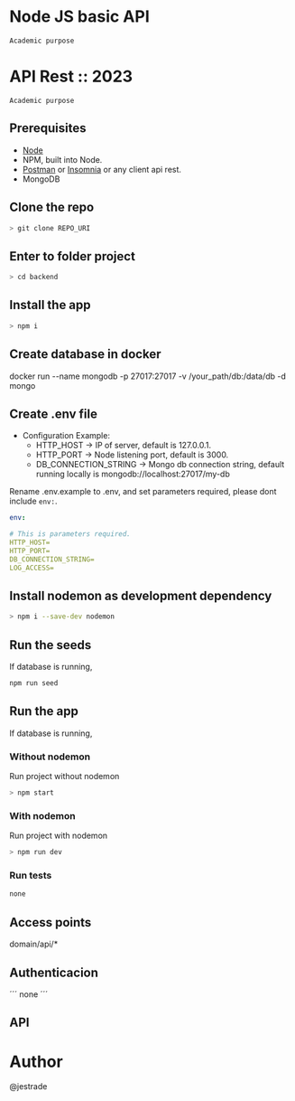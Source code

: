 # Node JS basic API
`Academic purpose`
# API Rest :: 2023

```
Academic purpose
```

## Prerequisites

- [Node](https://nodejs.org/)
- NPM, built into Node.
- [Postman](https://www.postman.com/) or [Insomnia](https://insomnia.rest/) or any client api rest.
- MongoDB

## Clone the repo

```sh
> git clone REPO_URI
```

## Enter to folder project

```sh
> cd backend
```

## Install the app

```sh
> npm i
```

## Create database in docker
docker run --name mongodb -p 27017:27017 -v /your_path/db:/data/db -d mongo

## Create .env file

- Configuration Example:
  - HTTP_HOST -> IP of server, default is 127.0.0.1.
  - HTTP_PORT -> Node listening port, default is 3000.
  - DB_CONNECTION_STRING -> Mongo db connection string, default running locally is mongodb://localhost:27017/my-db

Rename .env.example to .env, and set parameters required, please dont include `env:`.

```yaml
env:

# This is parameters required.
HTTP_HOST=
HTTP_PORT=
DB_CONNECTION_STRING=
LOG_ACCESS=
```

## Install nodemon as development dependency

```sh
> npm i --save-dev nodemon
```

## Run the seeds

If database is running,

```sh
npm run seed
```

## Run the app
If database is running,

### Without nodemon

Run project without nodemon

```sh
> npm start
```

### With nodemon

Run project with nodemon

```sh
> npm run dev
```

### Run tests

```sh
none
```

## Access points

domain/api/\*

## Authenticacion

´´´
none
´´´

## API


# Author
@jestrade